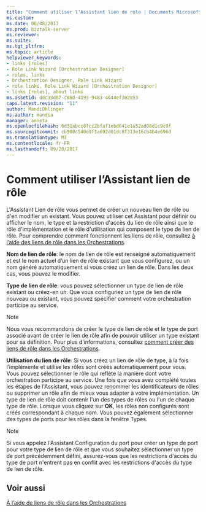 ```yaml
---
title: "Comment utiliser l’Assistant lien de rôle | Documents Microsoft"
ms.custom: 
ms.date: 06/08/2017
ms.prod: biztalk-server
ms.reviewer: 
ms.suite: 
ms.tgt_pltfrm: 
ms.topic: article
helpviewer_keywords:
- links [roles]
- Role Link Wizard [Orchestration Designer]
- roles, links
- Orchestration Designer, Role Link Wizard
- role links, Role Link Wizard [Orchestration Designer]
- links [roles], about links
ms.assetid: ddc33d87-c08d-4193-9483-4644ef302853
caps.latest.revision: "11"
author: MandiOhlinger
ms.author: mandia
manager: anneta
ms.openlocfilehash: 6d31abcc8fcc2bfaf1ebd641e1e52ad08d1c9c9f
ms.sourcegitcommit: cb908c540d8f1a692d01dc8f313e16cb4b4e696d
ms.translationtype: MT
ms.contentlocale: fr-FR
ms.lasthandoff: 09/20/2017
---
```

# <a name="how-to-use-the-role-link-wizard"></a>Comment utiliser l’Assistant lien de rôle
L'Assistant Lien de rôle vous permet de créer un nouveau lien de rôle ou d'en modifier un existant. Vous pouvez utiliser cet Assistant pour définir ou afficher le nom, le type et la restriction d'accès du lien de rôle ainsi que le rôle d'implémentation et le rôle d'utilisation qui composent le type de lien de rôle. Pour comprendre comment fonctionnent les liens de rôle, consultez [à l’aide des liens de rôle dans les Orchestrations](../core/using-role-links-in-orchestrations.md).  
  
 **Nom de lien de rôle**: le nom de lien de rôle est renseigné automatiquement et est le nom actuel d’un lien de rôle existant que vous configurez, ou un nom généré automatiquement si vous créez un lien de rôle. Dans les deux cas, vous pouvez le modifier.  
  
 **Type de lien de rôle**: vous pouvez sélectionner un type de lien de rôle existant ou créez-en un. Que vous configuriez un type de lien de rôle nouveau ou existant, vous pouvez spécifier comment votre orchestration participe au service.  
  
> [!NOTE]
>  Nous vous recommandons de créer le type de lien de rôle et le type de port associé avant de créer le lien de rôle afin de pouvoir utiliser un type existant pour sa définition. Pour plus d’informations, consultez [comment créer des liens de rôle dans les Orchestrations](../core/how-to-create-role-links-in-orchestrations.md).  
  
 **Utilisation du lien de rôle**: Si vous créez un lien de rôle de type, à la fois l’implémente et utilise les rôles sont créés automatiquement pour vous. Vous pouvez sélectionner le rôle qui reflète la manière dont votre orchestration participe au service. Une fois que vous avez complété toutes les étapes de l'Assistant, vous pouvez renommer les identificateurs de rôles ou supprimer un rôle afin de mieux vous adapter à votre implémentation. Un type de lien de rôle doit contenir l'un des types de rôles ou l'un de chaque type de rôle. Lorsque vous cliquez sur **OK**, les rôles non configurés sont créés correspondant à chaque nom. Vous pouvez également sélectionner des types de ports pour les rôles dans la fenêtre Types.  
  
> [!NOTE]
>  Si vous appelez l'Assistant Configuration du port pour créer un type de port pour votre type de lien de rôle et que vous souhaitez sélectionner un type de port précédemment défini, assurez-vous que les restrictions d'accès du type de port n'entrent pas en conflit avec les restrictions d'accès du type de lien de rôle.  
  
## <a name="see-also"></a>Voir aussi  
 [À l’aide de liens de rôle dans les Orchestrations](../core/using-role-links-in-orchestrations.md)